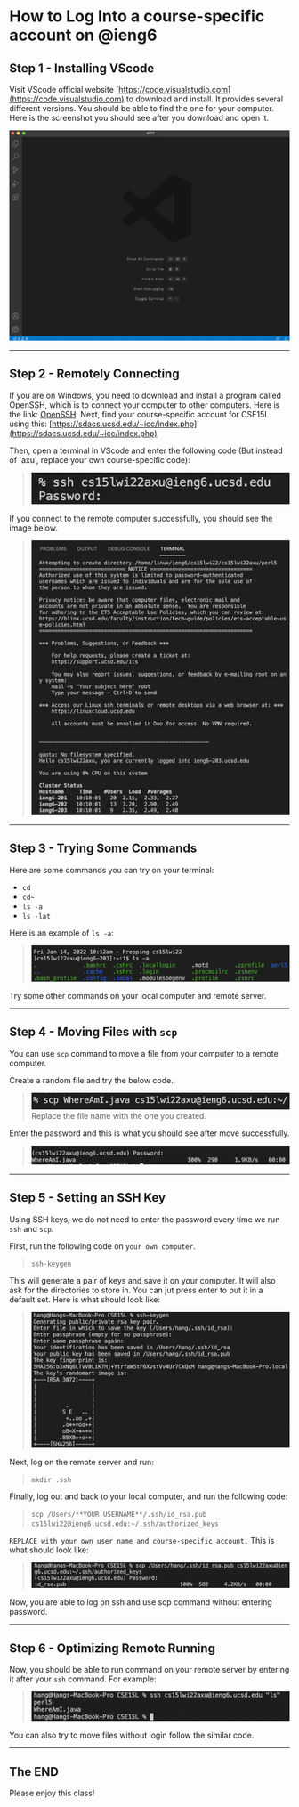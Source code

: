 # **How to Log Into a course-specific account on @ieng6**
## **Step 1 - Installing VScode**
Visit VScode official website [https://code.visualstudio.com](https://code.visualstudio.com) to download and install. It provides several different versions. You should be able to find the one for your computer. Here is the screenshot you should see after you download and open it. 

![Image](VScode.png) 

---
## **Step 2 - Remotely Connecting**
If you are on Windows, you need to download and install a program called OpenSSH, which is to connect your computer to other computers. Here is the link: [OpenSSH](https://docs.microsoft.com/en-us/windows-server/administration/openssh/openssh_install_firstuse).
Next, find your course-specific account for CSE15L using this: [https://sdacs.ucsd.edu/~icc/index.php](https://sdacs.ucsd.edu/~icc/index.php)

Then, open a terminal in VScode and enter the following code (But instead of 'axu', replace your own course-specific code):

> ![Image](sshcode.png)

If you connect to the remote computer successfully, you should see the image below. 

> ![Image](connected.png)

---
## **Step 3 - Trying Some Commands**

Here are some commands you can try on your terminal:
* `cd`
* `cd~`
* `ls -a`
* `ls -lat`

Here is an example of `ls -a`: 
> ![Image](ls-a.png)

Try some other commands on your local computer and remote server. 

---
## **Step 4 - Moving Files with `scp`**
You can use `scp` command to move a file from your computer to a remote computer. 

Create a random file and try the below code. 
> ![Image](scpcode.png)
Replace the file name with the one you created. 

Enter the password and this is what you should see after move successfully. 
> ![Image](whereami.png)
---
## **Step 5 - Setting an SSH Key**
Using SSH keys, we do not need to enter the password every time we run `ssh` and `scp`.

First, run the following code on `your own computer`.
> `ssh-keygen`

This will generate a pair of keys and save it on your computer. It will also ask for the directories to store in. You can jut press enter to put it in a default set. Here is what should look like: 
> ![Image](sshkey.png)

Next, log on the remote server and run:
> `mkdir .ssh`

Finally, log out and back to your local computer, and run the following code: 
> `scp /Users/**YOUR USERNAME**/.ssh/id_rsa.pub cs15lwi22@ieng6.ucsd.edu:~/.ssh/authorized_keys`

`REPLACE with your own user name and course-specific account.`
This is what should look like: 
> ![Image](uploadkey.png)

Now, you are able to log on ssh and use scp command without entering password. 

---
## **Step 6 - Optimizing Remote Running**
Now, you should be able to run command on your remote server by entering it after your `ssh` command. For example:
> ![Image](example.png)

You can also try to move files without login follow the similar code. 

---
## **The END**

Please enjoy this class!